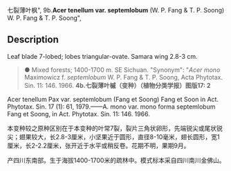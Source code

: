 七裂薄叶枫",
9b.**Acer tenellum var. septemlobum** (W. P. Fang & T. P. Soong) W. P. Fang & T. P. Soong",

## Description
Leaf blade 7-lobed; lobes triangular-ovate. Samara wing 2.8-3 cm.

> ● Mixed forests; 1400-1700 m. SE Sichuan.
  "Synonym": "*Acer mono* Maximowicz f. *septemlobum* W. P. Fang &amp; T. P. Soong, Acta Phytotax. Sin. 11: 146. 1966.
**4b.七裂薄叶槭（变种）（植物分类学报）图版17: 2**

Acer tenellum Pax var. septemlobum (Fang et Soong) Fang et Soon in Act. Phytotax. Sin. 17 (1): 61, 1979.——A. mono var. mono forma septemlobum Fang et Soong, in Act. Phytotax. Sin. 11: 146. 1966.

本变种较之原种区别在于本变种的叶常7裂，裂片三角状卵形，先端锐尖或尾状锐尖；翅果较大，长2.8-3厘米，小坚果近于圆形，直径8-10毫米，翅长圆形，宽1厘米，长2-2.2厘米，张开近于水平或稍反卷。花期不明，果期9月。

产四川东南部。生于海拔1400-1700米的疏林中。模式标本采自四川南川金佛山。
